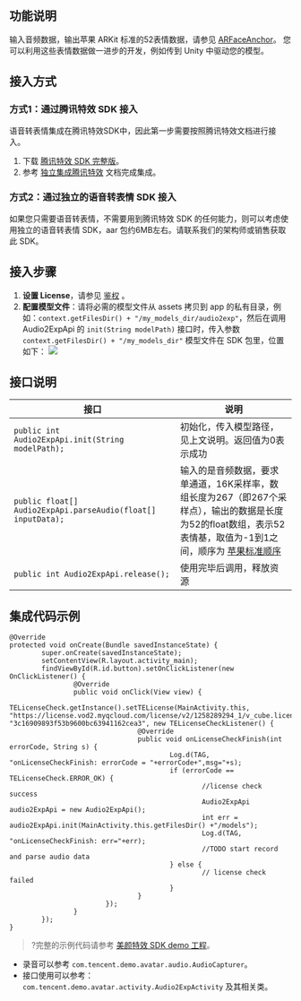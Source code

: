 ## 功能说明
输入音频数据，输出苹果 ARKit 标准的52表情数据，请参见  [ARFaceAnchor](https://developer.apple.com/documentation/arkit/arfaceanchor/blendshapelocation)。 您可以利用这些表情数据做一进步的开发，例如传到 Unity 中驱动您的模型。

## 接入方式
### 方式1：通过腾讯特效 SDK 接入
语音转表情集成在腾讯特效SDK中，因此第一步需要按照腾讯特效文档进行接入。
1. 下载 [腾讯特效 SDK 完整版](https://mediacloud-76607.gzc.vod.tencent-cloud.com/TencentEffect/Android/latest/xmagic_ALL_android_latest.zip)。
2. 参考 [独立集成腾讯特效](https://cloud.tencent.com/document/product/616/65891) 文档完成集成。

### 方式2：通过独立的语音转表情 SDK 接入
如果您只需要语音转表情，不需要用到腾讯特效 SDK 的任何能力，则可以考虑使用独立的语音转表情 SDK，aar 包约6MB左右。请联系我们的架构师或销售获取此 SDK。

## 接入步骤

1. **设置 License**，请参见 [鉴权](https://cloud.tencent.com/document/product/616/65891#.E6.AD.A5.E9.AA.A4.E4.B8.80.EF.BC.9A.E9.89.B4.E6.9D.83) 。
2. **配置模型文件**：请将必需的模型文件从 assets 拷贝到 app 的私有目录，例如：`context.getFilesDir() + "/my_models_dir/audio2exp"`，然后在调用 Audio2ExpApi 的 `init(String modelPath)` 接口时，传入参数 `context.getFilesDir() + "/my_models_dir"`
模型文件在 SDK 包里，位置如下：
![](https://qcloudimg.tencent-cloud.cn/raw/383c572788f49611abd56626266f44a7.png)

## 接口说明
<table>
<thead>
<tr>
<th>接口</th>
<th>说明</th>
</tr>
</thead>
<tbody><tr>
<td><code>public int Audio2ExpApi.init(String modelPath);</code></td>
<td>初始化，传入模型路径，见上文说明。返回值为0表示成功</td>
</tr>
<tr>
<td><code>public float[] Audio2ExpApi.parseAudio(float[] inputData);</code></td>
<td>输入的是音频数据，要求单通道，16K采样率，数组长度为267（即267个采样点），输出的数据是长度为52的float数组，表示52表情基，取值为-1到1之间，顺序为 <a href="https://developer.apple.com/documentation/arkit/arfaceanchor/blendshapelocation">苹果标准顺序</a></td>
</tr>
<tr>
<td><code>public int Audio2ExpApi.release();</code></td>
<td>使用完毕后调用，释放资源</td>
</tr>
</tbody></table>

## 集成代码示例
```
@Override
protected void onCreate(Bundle savedInstanceState) {
		super.onCreate(savedInstanceState);
		setContentView(R.layout.activity_main);
		findViewById(R.id.button).setOnClickListener(new OnClickListener() {
				@Override
				public void onClick(View view) {
						TELicenseCheck.getInstance().setTELicense(MainActivity.this, "https://license.vod2.myqcloud.com/license/v2/1258289294_1/v_cube.license", "3c16909893f53b9600bc63941162cea3", new TELicenseCheckListener() {
								@Override
								public void onLicenseCheckFinish(int errorCode, String s) {
										Log.d(TAG, "onLicenseCheckFinish: errorCode = "+errorCode+",msg="+s);
										if (errorCode == TELicenseCheck.ERROR_OK) {
												//license check success
												Audio2ExpApi audio2ExpApi = new Audio2ExpApi();
												int err = audio2ExpApi.init(MainActivity.this.getFilesDir() +"/models");
												Log.d(TAG, "onLicenseCheckFinish: err="+err);
												//TODO start record and parse audio data
										} else {
												// license check failed
										}
								}
						});
				}
		});
}
```
>?完整的示例代码请参考 [美颜特效 SDK demo 工程](https://cloud.tencent.com/document/product/616/65875)。
- 录音可以参考 `com.tencent.demo.avatar.audio.AudioCapturer`。
- 接口使用可以参考：`com.tencent.demo.avatar.activity.Audio2ExpActivity` 及其相关类。
